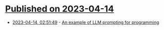 # [Published on 2023-04-14](index.md)

* [2023-04-14, 02:51:49](https://lobste.rs/s/nbpspj/example_llm_prompting_for_programming) - [An example of LLM prompting for programming](https://martinfowler.com/articles/2023-chatgpt-xu-hao.html)
